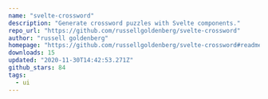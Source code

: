 ```yaml
---
name: "svelte-crossword"
description: "Generate crossword puzzles with Svelte components."
repo_url: "https://github.com/russellgoldenberg/svelte-crossword"
author: "russell goldenberg"
homepage: "https://github.com/russellgoldenberg/svelte-crossword#readme"
downloads: 15
updated: "2020-11-30T14:42:53.271Z"
github_stars: 84
tags: 
  - ui
---
```


